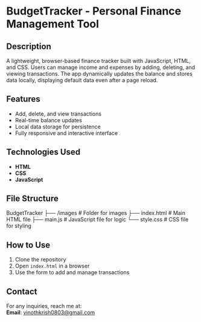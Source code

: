 # BudgetTracker - Personal Finance Management Tool

## Description  
A lightweight, browser-based finance tracker built with JavaScript, HTML, and CSS. Users can manage income and expenses by adding, deleting, and viewing transactions. The app dynamically updates the balance and stores data locally, displaying default data even after a page reload.

## Features  
- Add, delete, and view transactions  
- Real-time balance updates  
- Local data storage for persistence  
- Fully responsive and interactive interface

## Technologies Used  
- **HTML**  
- **CSS**  
- **JavaScript**

## File Structure  
BudgetTracker ├── /images # Folder for images ├── index.html # Main HTML file ├── main.js # JavaScript file for logic └── style.css # CSS file for styling


## How to Use  
1. Clone the repository  
2. Open `index.html` in a browser  
3. Use the form to add and manage transactions

## Contact  
For any inquiries, reach me at:  
**Email**: [vinothkrish0803@gmail.com](mailto:vinothkrish0803@gmail.com)

